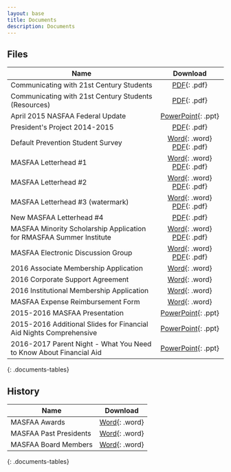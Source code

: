 ```yaml
---
layout: base
title: Documents
description: Documents
---
```


## Files

Name                                                                                       | Download
------------------------------------------------------------------------------------------ | :-------------------------------------------------------------------------------------------------------------------------------------:
Communicating with 21st Century Students                                                   | [PDF](downloads/files/Communicating-with-21st-Century-Students.pdf){: .pdf}
Communicating with 21st Century Students (Resources)                                       | [PDF](downloads/files/Communicating-with-21st-Century-Students-Resources.pdf){: .pdf}
April 2015 NASFAA Federal Update                                                           | [PowerPoint](downloads/files/NASFAA-Federal-Update-April.pptx){: .ppt}
President's Project 2014-2015                                                              | [PDF](downloads/files/tribal-college-outreach-presidents-project.pdf){: .pdf}
Default Prevention Student Survey                                                          | [Word](downloads/files/student_survey.doc){: .word} [PDF](downloads/files/Default-Prevention-Student-Survey.pdf){: .pdf}
MASFAA Letterhead #1                                                                       | [Word](downloads/files/MASFAA_Letterhead_1.doc){: .word} [PDF](downloads/files/MASFAA_Letterhead_1.pdf){: .pdf}
MASFAA Letterhead #2                                                                       | [Word](downloads/files/MASFAA_Letterhead_2.docx){: .word} [PDF](downloads/files/MASFAA_Letterhead_2.pdf){: .pdf}
MASFAA Letterhead #3 (watermark)                                                           | [Word](downloads/files/MASFAA_Watermark.docx){: .word} [PDF](downloads/files/MASFAA_Watermark.pdf){: .pdf}
New MASFAA Letterhead #4                                                                   | [PDF](downloads/files/MASFAA_Letterhead_4.pdf){: .pdf}
MASFAA Minority Scholarship Application for RMASFAA Summer Institute                       | [Word](downloads/files/MASFAA-Minority-Scholarship-Application.doc){: .word} [PDF](downloads/files/masfaaminorityscholarship.pdf){: .pdf}
MASFAA Electronic Discussion Group                                                         | [Word](downloads/files/Masfaa-Listserv.doc){: .word} [PDF](downloads/files/MASFAAlistserv.pdf){: .pdf}
2016 Associate Membership Application                                                      | [Word](downloads/files/2016-associate-membership-application.doc){: .word}
2016 Corporate Support Agreement                                                           | [Word](downloads/files/2016-masfaa-corporate-support-agreement.docx){: .word}
2016 Institutional Membership Application                                                  | [Word](downloads/files/2016-institutional-membership-application.doc){: .word}
MASFAA Expense Reimbursement Form                                                          | [Word](downloads/files/Expense-Reimbursement-Form.docx){: .word}
2015-2016 MASFAA Presentation                                                              | [PowerPoint](downloads/files/masfaa-2015-2016.pptx){: .ppt}
2015-2016 Additional Slides for Financial Aid Nights Comprehensive                         | [PowerPoint](downloads/files/masfaa-2015-2016-additional.pptx){: .ppt}
2016-2017 Parent Night - What You Need to Know About Financial Aid                         | [PowerPoint](downloads/files/2016-2017-SAF-Parent-Night.pptx){: .ppt}
{: .documents-tables}

## History

Name                   | Download
---------------------- | :-------------------------------------------------------------------------------:
MASFAA Awards          | [Word](downloads/history/MASFAA_Awards.doc){: .word}
MASFAA Past Presidents | [Word](downloads/history/MASFAA_Past_Presidents.doc){: .word}
MASFAA Board Members   | [Word](downloads/history/MASFAA_Board_Members.doc){: .word}
{: .documents-tables}
